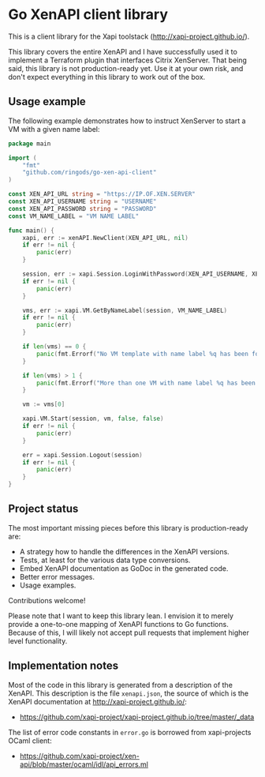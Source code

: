 # Go XenAPI client library

This is a client library for the Xapi toolstack
(http://xapi-project.github.io/).

This library covers the entire XenAPI and I have successfully used it to
implement a Terraform plugin that interfaces Citrix XenServer. That being said,
this library is not production-ready yet. Use it at your own risk, and don't
expect everything in this library to work out of the box.

## Usage example

The following example demonstrates how to instruct XenServer to start a VM with
a given name label:

```go
package main

import (
    "fmt"
    "github.com/ringods/go-xen-api-client"
)

const XEN_API_URL string = "https://IP.OF.XEN.SERVER"
const XEN_API_USERNAME string = "USERNAME"
const XEN_API_PASSWORD string = "PASSWORD"
const VM_NAME_LABEL = "VM NAME LABEL"

func main() {
    xapi, err := xenAPI.NewClient(XEN_API_URL, nil)
    if err != nil {
        panic(err)
    }

    session, err := xapi.Session.LoginWithPassword(XEN_API_USERNAME, XEN_API_PASSWORD, "1.0", "example")
    if err != nil {
        panic(err)
    }

    vms, err := xapi.VM.GetByNameLabel(session, VM_NAME_LABEL)
    if err != nil {
        panic(err)
    }

    if len(vms) == 0 {
        panic(fmt.Errorf("No VM template with name label %q has been found", VM_NAME_LABEL))
    }

    if len(vms) > 1 {
        panic(fmt.Errorf("More than one VM with name label %q has been found", VM_NAME_LABEL))
    }

    vm := vms[0]

    xapi.VM.Start(session, vm, false, false)
    if err != nil {
        panic(err)
    }

    err = xapi.Session.Logout(session)
    if err != nil {
        panic(err)
    }
}
```

## Project status

The most important missing pieces before this library is production-ready are:

  - A strategy how to handle the differences in the XenAPI versions.
  - Tests, at least for the various data type conversions.
  - Embed XenAPI documentation as GoDoc in the generated code.
  - Better error messages.
  - Usage examples.

Contributions welcome!

Please note that I want to keep this library lean. I envision it to merely
provide a one-to-one mapping of XenAPI functions to Go functions. Because of
this, I will likely not accept pull requests that implement higher level
functionality.

## Implementation notes

Most of the code in this library is generated from a description of the XenAPI.
This description is the file `xenapi.json`, the source of which is the XenAPI
documentation at http://xapi-project.github.io/:

  - https://github.com/xapi-project/xapi-project.github.io/tree/master/_data

The list of error code constants in `error.go` is borrowed from xapi-projects
OCaml client:

  - https://github.com/xapi-project/xen-api/blob/master/ocaml/idl/api_errors.ml

